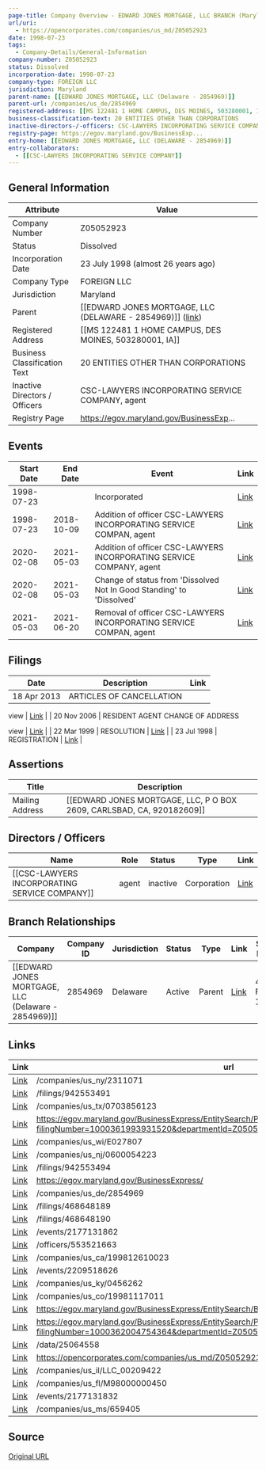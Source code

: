 ```yaml
---
page-title: Company Overview - EDWARD JONES MORTGAGE, LLC BRANCH (Maryland - Z05052923)
url/uri:
  - https://opencorporates.com/companies/us_md/Z05052923
date: 1998-07-23
tags:
  - Company-Details/General-Information
company-number: Z05052923
status: Dissolved
incorporation-date: 1998-07-23
company-type: FOREIGN LLC
jurisdiction: Maryland
parent-name: [[EDWARD JONES MORTGAGE, LLC (Delaware - 2854969)]]
parent-url: /companies/us_de/2854969
registered-address: [[MS 122481 1 HOME CAMPUS, DES MOINES, 503280001, IA]]
business-classification-text: 20 ENTITIES OTHER THAN CORPORATIONS
inactive-directors-/-officers: CSC-LAWYERS INCORPORATING SERVICE COMPANY, agent
registry-page: https://egov.maryland.gov/BusinessExp...
entry-home: [[EDWARD JONES MORTGAGE, LLC (DELAWARE - 2854969)]]
entry-collaborators:
  - [[CSC-LAWYERS INCORPORATING SERVICE COMPANY]]
---
```


## General Information
| Attribute          | Value                                       |
|--------------------|---------------------------------------------|
| Company Number     | Z05052923                                   |
| Status             | Dissolved                                   |
| Incorporation Date | 23 July 1998 (almost 26 years ago)          |
| Company Type       | FOREIGN LLC                                 |
| Jurisdiction       | Maryland                                    |
| Parent             | [[EDWARD JONES MORTGAGE, LLC (DELAWARE - 2854969)]] ([link](/companies/us_de/2854969)) |
| Registered Address | [[MS 122481 1 HOME CAMPUS, DES MOINES, 503280001, IA]] |
| Business Classification Text | 20 ENTITIES OTHER THAN CORPORATIONS         |
| Inactive Directors / Officers | CSC-LAWYERS INCORPORATING SERVICE COMPANY, agent |
| Registry Page      | https://egov.maryland.gov/BusinessExp...    |

## Events

| Start Date | End Date   | Event                                                   | Link |
|------------|------------|-------------------------------------------------------|------|
| 1998-07-23 |            | Incorporated                                            | [Link](https://opencorporates.com/events/957747077) |
| 1998-07-23 | 2018-10-09 | Addition of officer CSC-LAWYERS INCORPORATING SERVICE COMPAN, agent | [Link](https://opencorporates.com/events/957747065) |
| 2020-02-08 | 2021-05-03 | Addition of officer CSC-LAWYERS INCORPORATING SERVICE COMPANY, agent | [Link](https://opencorporates.com/events/2177131832) |
| 2020-02-08 | 2021-05-03 | Change of status from 'Dissolved   Not In Good Standing' to 'Dissolved' | [Link](https://opencorporates.com/events/2177131862) |
| 2021-05-03 | 2021-06-20 | Removal of officer CSC-LAWYERS INCORPORATING SERVICE COMPAN, agent | [Link](https://opencorporates.com/events/2209518626) |

## Filings
| Date        | Description                    | Link |
|-------------|--------------------------------|-------|
| 18 Apr 2013 | ARTICLES OF CANCELLATION

view | [Link](https://opencorporates.com/filings/468648189) |
| 20 Nov 2006 | RESIDENT AGENT CHANGE OF ADDRESS

view | [Link](https://opencorporates.com/filings/468648190) |
| 22 Mar 1999 | RESOLUTION                     | [Link](https://opencorporates.com/filings/942553494) |
| 23 Jul 1998 | REGISTRATION                   | [Link](https://opencorporates.com/filings/942553491) |

## Assertions
| Title               | Description                                             |
|---------------------|---------------------------------------------------------|
| Mailing Address     | [[EDWARD JONES MORTGAGE, LLC, P O BOX 2609, CARLSBAD, CA, 920182609]] |

## Directors / Officers
| Name                 | Role            | Status     | Type        | Link |
|----------------------|-----------------|------------|-------------|------|
| [[CSC-LAWYERS INCORPORATING SERVICE COMPANY]] | agent           | inactive   | Corporation | [Link](https://opencorporates.com/officers/553521663) |

## Branch Relationships
| Company                       | Company ID            | Jurisdiction         | Status   | Type       | Link                                | Start Date   | End Date     | Statement Link                      |
|--------------------------------|----------------------|----------------------|----------|------------|-------------------------------------|--------------|--------------|-------------------------------------|
| [[EDWARD JONES MORTGAGE, LLC (Delaware - 2854969)]] | 2854969              | Delaware             | Active   | Parent     | [Link](https://opencorporates.com/companies/us_de/2854969) | 4 Feb 1998   | N/A          | [Statement](https://opencorporates.com/statements/331636738) |

## Links
| Link   | url                            
|--------|--------------------------------|
| [Link](/companies/us_ny/2311071) |/companies/us_ny/2311071      |
| [Link](/filings/942553491) |/filings/942553491            |
| [Link](/companies/us_tx/0703856123) |/companies/us_tx/0703856123   |
| [Link](https://egov.maryland.gov/BusinessExpress/EntitySearch/PreviewDocumentFromBusinessInformation?filingNumber=1000361993931520&departmentId=Z05052923) |https://egov.maryland.gov/BusinessExpress/EntitySearch/PreviewDocumentFromBusinessInformation?filingNumber=1000361993931520&departmentId=Z05052923|
| [Link](/companies/us_wi/E027807) |/companies/us_wi/E027807      |
| [Link](/companies/us_nj/0600054223) |/companies/us_nj/0600054223   |
| [Link](/filings/942553494) |/filings/942553494            |
| [Link](https://egov.maryland.gov/BusinessExpress/) |https://egov.maryland.gov/BusinessExpress/|
| [Link](/companies/us_de/2854969) |/companies/us_de/2854969      |
| [Link](/filings/468648189) |/filings/468648189            |
| [Link](/filings/468648190) |/filings/468648190            |
| [Link](/events/2177131862) |/events/2177131862            |
| [Link](/officers/553521663) |/officers/553521663           |
| [Link](/companies/us_ca/199812610023) |/companies/us_ca/199812610023 |
| [Link](/events/2209518626) |/events/2209518626            |
| [Link](/companies/us_ky/0456262) |/companies/us_ky/0456262      |
| [Link](/companies/us_co/19981117011) |/companies/us_co/19981117011  |
| [Link](https://egov.maryland.gov/BusinessExpress/EntitySearch/BusinessInformation/Z05052923) |https://egov.maryland.gov/BusinessExpress/EntitySearch/BusinessInformation/Z05052923|
| [Link](https://egov.maryland.gov/BusinessExpress/EntitySearch/PreviewDocumentFromBusinessInformation?filingNumber=1000362004754364&departmentId=Z05052923) |https://egov.maryland.gov/BusinessExpress/EntitySearch/PreviewDocumentFromBusinessInformation?filingNumber=1000362004754364&departmentId=Z05052923|
| [Link](/data/25064558) |/data/25064558                |
| [Link](https://opencorporates.com/companies/us_md/Z05052923/filings) |https://opencorporates.com/companies/us_md/Z05052923/filings|
| [Link](/companies/us_il/LLC_00209422) |/companies/us_il/LLC_00209422 |
| [Link](/companies/us_fl/M98000000450) |/companies/us_fl/M98000000450 |
| [Link](/events/2177131832) |/events/2177131832            |
| [Link](/companies/us_ms/659405) |/companies/us_ms/659405       |

## Source
[Original URL](https://opencorporates.com/companies/us_md/Z05052923)
